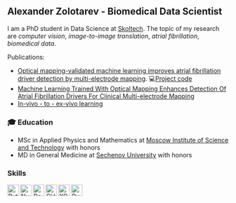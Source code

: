## Alexander Zolotarev - Biomedical Data Scientist
I am a PhD student in Data Science at [Skoltech](https://www.skoltech.ru/). The topic of my research are *computer vision*, *image-to-image translation*, *atrial fibrillation*, *biomedical data*.

Publications: 
- [Optical mapping-validated machine learning improves atrial fibrillation driver detection by multi-electrode mapping](https://doi.org/10.1161/CIRCEP.119.008249). :computer:[Project code](https://github.com/DersUzala/FFT)
- [Machine Learning Trained With Optical Mapping Enhances Detection Of Atrial Fibrillation Drivers For Clinical Multi-electrode Mapping](https://www.heartrhythmjournal.com/article/S1547-5271(19)30329-7/pdf)
- [In-vivo - to - ex-vivo learning](https://2021.midl.io/papers/f1)


### :mortar_board: Education
-  MSc in Applied Physics and Mathematics at [Moscow Institute of Science and Technology](https://www.mipt.ru/en/) with honors
-  MD in General Medicine at [Sechenov University](https://www.sechenov.ru/eng/) with honors


### Skills

<img align="left" alt="Python" title="Python" width="26px" src="https://upload.wikimedia.org/wikipedia/commons/thumb/c/c3/Python-logo-notext.svg/1200px-Python-logo-notext.svg.png" /> 
<img align="left" alt="Numpy" title="Numpy" width="26px" src="https://cdn.worldvectorlogo.com/logos/numpy.svg" />
<img align="left" alt="Pandas" title="Pandas" width="26px" src="https://upload.wikimedia.org/wikipedia/commons/thumb/2/22/Pandas_mark.svg/800px-Pandas_mark.svg.png" />
<img align="left" alt="Sklearn" title="Sklearn" width="26px" src="https://upload.wikimedia.org/wikipedia/commons/0/05/Scikit_learn_logo_small.svg" />
<img align="left" alt="XGBoost" title="XGBoost" width="26px" src="https://upload.wikimedia.org/wikipedia/commons/6/69/XGBoost_logo.png" /> 
<img align="left" alt="PyTorch" title="PyTorch" width="26px" src="https://seeklogo.com/images/P/pytorch-logo-84F95D0AF5-seeklogo.com.png" />

